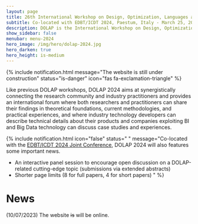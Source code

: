 ```yaml
---
layout: page
title: 26th International Workshop on Design, Optimization, Languages and Analytical Processing of Big Data
subtitle: Co-located with EDBT/ICDT 2024, Paestum, Italy - March 25, 2024
description: DOLAP is the International Workshop on Design, Optimization, Languages and Analytical Processing of Big Data. The 26th edition of the workshop is co-located with the EDBT/ICDT 2024 conference and takes place in Paestum, Italy, on March 25, 2024.
show_sidebar: false
menubar: menu-2024
hero_image: /img/hero/dolap-2024.jpg
hero_darken: true
hero_height: is-medium
---
```


{% include notification.html 
message="The website is still under construction" 
status="is-danger" 
icon="fas fa-exclamation-triangle" %}

Like previous DOLAP workshops, DOLAP 2024 aims at synergistically connecting the research community and industry practitioners and provides an international forum where both researchers and practitioners can share their findings in theoretical foundations, current methodologies, and practical experiences, and where industry technology developers can describe technical details about their products and companies exploiting BI and Big Data technology can discuss case studies and experiences.

{% include notification.html 
icon="false" 
status=" " 
message="Co-located with the [EDBT/ICDT 2024 Joint Conference](https://dastlab.github.io/edbticdt2024/), DOLAP 2024 will also features some important news.

- An interactive panel session to encourage open discussion on a DOLAP-related cutting-edge topic (submissions via extended abstracts)
- Shorter page limits (8 for full papers, 4 for short papers)
" %} 

# News

(10/07/2023) The website ~~is~~ will be online.
